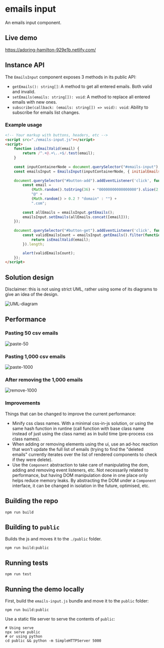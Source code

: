 # emails input

An emails input component.

## Live demo

https://adoring-hamilton-929e1b.netlify.com/

## Instance API

The `EmailsInput` component exposes 3 methods in its public API:

- `getEmails(): string[]`: A method to get all entered emails. Both valid and invalid.
- `setEmails(emails: string[]): void`: A method to replace all entered emails with new ones.
- `subscribe(callback: (emails: string[]) => void): void`: Ability to subscribe for emails list changes.

### Example usage

```html
<!-- Your markup with buttons, headers, etc -->
<script src="./emails-input.js"></script>
<script>
    function isEmailValid(email) {
        return /^.+@.+\..+$/.test(email);
    }
    
    const inputContainerNode = document.querySelector("#emails-input"); // <- your entry point for the component
    const emailsInput = EmailsInput(inputContainerNode, { initialEmails: ['admin@example.com'], validator: isEmailValid });
    
    document.querySelector("#button-add").addEventListener('click', function onButtonAddClick() {
        const email =
            (Math.random().toString(36) + "00000000000000000").slice(2, 12) +
            "@" +
            (Math.random() > 0.2 ? "domain" : "") +
            ".com";
    
        const allEmails = emailsInput.getEmails();
        emailsInput.setEmails(allEmails.concat([email]));
    });
    
    document.querySelector("#button-get").addEventListener('click', function onButtonGetClick() {
        const validEmailsCount = emailsInput.getEmails().filter(function(email) {
            return isEmailValid(email);
        }).length;

        alert(validEmailsCount);
    });
</script>
```

## Solution design

Disclaimer: this is not using strict UML, rather using some of its diagrams to give an idea of the design.

![UML-diagram](https://user-images.githubusercontent.com/857221/78648384-2ea56f00-78bc-11ea-930c-48d30784f9fa.png)

## Performance

### Pasting 50 csv emails
![paste-50](https://user-images.githubusercontent.com/857221/78581134-c14dfb80-7833-11ea-9e75-9e60374704b7.jpg)

### Pasting 1,000 csv emails
![paste-1000](https://user-images.githubusercontent.com/857221/78581127-be530b00-7833-11ea-8940-e882c401afc3.jpg)

### After removing the 1,000 emails
![remove-1000](https://user-images.githubusercontent.com/857221/78587405-2eb25a00-783d-11ea-8a50-23607e865b96.png)

### Improvements

Things that can be changed to improve the current performance:

- Minify css class names. With a minimal css-in-js solution, or using the same hash function in runtine (call function with base class name instead of just using the class name) as in build time (pre-process css class names).
- When adding or removing elements using the ui, use an ad-hoc reaction that won't update the full list of emails (trying to find the "deleted emails" currently iterates over the list of rendered components to check if they were delete).
- Use the `Component` abstraction to take care of manipulating the dom, adding and removing event listeners, etc. Not necessarily related to performance, but having DOM manipulation done in one place only helps reduce memory leaks. By abstracting the DOM under a `Component` interface, it can be changed in isolation in the future, optimised, etc.

## Building the repo

```shell
npm run build
```

## Building to `public`

Builds the js and moves it to the `./public` folder.

```shell
npm run build:public
```

## Running tests

```shell
npm run test
```

## Running the demo locally

First, build the `emails-input.js` bundle and move it to the `public` folder:
```shell
npm run build:public
```

Use a static file server to serve the contents of `public`:
```shell
# Using serve
npx serve public
# or using python
cd public && python -m SimpleHTTPServer 5000
```